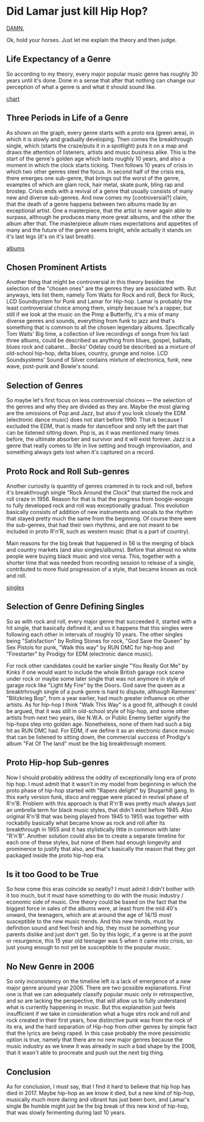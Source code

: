 Did Lamar just kill Hip Hop?
============================


[DAMN.](images/damn.jpg)


Ok, hold your horses. Just let me explain the theory and then judge.


Life Expectancy of a Genre
--------------------------
So according to my theory, every major popular music genre has roughly 30 years until it's done. Done in a sense that after that nothing can change our perception of what a genre is and what it should sound like.


[chart](images/chart.png)

Three Periods in Life of a Genre
--------------------------------
As shown on the graph, every genre starts with a proto era (green area), in which it is slowly and gradually developing. Then comes the breakthrough single, which (starts the craze/puts it in a spotlight) puts it on a map and draws the attention of listeners, artists and music business alike. This is the start of the genre's golden age which lasts roughly 10 years, and also a moment in which the clock starts ticking. Then follows 10 years of crisis in which two other genres steel the focus. In second half of the crisis era, there emerges one sub-genre, that brings out the worst of the genre, examples of which are glam rock, hair metal, skate punk, bling rap and brostep. Crisis ends with a revival of a genre that usually consists of many new and diverse sub-genres. And now comes my [controversial?] claim, that the death of a genre happens between two albums made by an exceptional artist. One a masterpiece, that the artist is never again able to surpass, although he produces many more great albums, and the other the album after that. The masterpiece album rises expectations and appetites of many and the future of the genre seems bright, while actually it stands on it's last legs (it's on it's last breath).

[albums](images/albums.png)

Chosen Prominent Artists
------------------------
Another thing that might be controversial in this theory besides the selection of the "chosen ones" are the genres they are associated with. But anyways, lets list them, namely Tom Waits for Rock and roll, Beck for Rock, LCD Soundsystem for Punk and Lamar for Hip-hop. Lamar is probably the least controversial choice among them, simply because he's a rapper, but still if we look at the music on the Pimp a Butterfly, it's a mix of many diverse genres and sounds, everything from funk to jazz and that's something that is common to all the chosen legendary albums. Specifically Tom Waits' Big time, a collection of live recordings of songs from his last three albums, could be described as anything from blues, gospel, ballads, blues rock and cabaret... Becks' Odelay could be described as a mixture of old-school hip-hop, delta blues, country, grunge and noise. LCD Soundsystems' Sound of Silver contains mixture of electronica, funk, new wave, post-punk and Bowie's sound.


Selection of Genres
-------------------
So maybe let's first focus on less controversial choices — the selection of the genres and why they are divided as they are. Maybe the most glaring are the omissions of Pop and Jazz, but also if you look closely the EDM (electronic dance music) does not start before 1990. That is because I excluded the EDM, that is made for dancefloor and only left the part that can be listened sitting down. Pop is, as it was mentioned many times before, the ultimate absorber and survivor and it will exist forever. Jazz is a genre that really comes to life in live setting and trough improvisation, and something always gets lost when it's captured on a record.


Proto Rock and Roll Sub-genres
------------------------------
Another curiosity is quantity of genres crammed in to rock and roll, before it's breakthrough single "Rock Around the Clock" that started the rock and roll craze in 1956. Reason for that is that the progress from boogie-woogie to fully developed rock and roll was exceptionally gradual. This evolution basically consists of addition of new instruments and vocals to the rhythm that stayed pretty much the same from the beginning. Of course there were the sub-genres, that had their own rhythms, and are not meant to be included in proto R'n'R, such as western music (that is a part of country).

Main reasons for the big break that happened in 56 is the merging of black and country markets (and also singles/albums). Before that almost no white people were buying black music and vice versa. This, together with a shorter time that was needed from recording session to release of a single, contributed to more fluid progression of a style, that became known as rock and roll.

[singles](images/singles.png)


Selection of Genre Defining Singles
-----------------------------------
So as with rock and roll, every major genre that succeeded it, started with a hit single, that basically defined it, and so it happens that this singles were following each other in intervals of roughly 10 years. The other singles being "Satisfaction" by Rolling Stones for rock, "God Save the Queen" by Sex Pistols for punk, "Walk this way" by RUN DMC for hip-hop and "Firestarter" by Prodigy for EDM (electronic dance music).

For rock other candidates could be earlier single "You Really Got Me" by Kinks if one would want to include the whole British garage rock scene under rock or maybe some later single that was not anymore in style of garage rock like "Light My Fire" by the Doors. God save the queen as a breaktrhrough single of a punk genre is hard to dispute, although Ramones' "Blitzkrieg Bop", from a year earlier, had much greater influence on other artists. As for hip-hop I think "Walk This Way" is a good fit, although it could be argued, that it was still in old-school style of hip-hop, and some other artists from next two years, like N.W.A. or Public Enemy better signify the hip-hops step into golden age. Nonetheless, none of them had such a big hit as RUN DMC had. For EDM, if we define it as an electronic dance music that can be listened to sitting down, the commercial success of Prodigy's album "Fat Of The land" must be the big breakthrough moment.


Proto Hip-hop Sub-genres
------------------------
Now I should probably address the oddity of exceptionally long era of proto hip hop. I must admit that it wasn't in my model from beginning in which the proto phase of hip-hop started with "Rapers delight" by Shugarhill gang. In this early version funk, disco and reggae were placed in revival phase of R'n'B. Problem with this approach is that R'n'B was pretty much always just an umbrella term for black music styles, that didn't exist before 1945. Also original R'n'B that was being played from 1945 to 1955 was together with rockabilly basically what became know as rock and roll after its breakthrough in 1955 and it has stylistically little in common with later "R'n'B". Another solution could also be to create a separate timeline for each one of these styles, but none of them had enough longevity and prominence to justify that also, and that's basically the reason that they got packaged inside the proto hip-hop era.


Is it too Good to be True
-------------------------
So how come this eras coincide so neatly? I must admit I didn't bother with it too much, but it must have something to do with the music industry / economic side of music. One theory could be based on the fact that the biggest force in sales of the albums were, at least from the mid 40's onward, the teenagers, which are at around the age of 14/15 most susceptible to the new music trends. And this new trends, must by definition sound and feel fresh and hip, they must be something your parents dislike and just don't get. So by this logic, if a genre is at the point or resurgence, this 15 year old teenager was 5 when it came into crisis, so just young enough to not yet be susceptible to the popular music.


No New Genre in 2006
--------------------
So only inconsistency on the timeline left is a lack of emergence of a new major genre around year 2006. There are two possible explanations. First one is that we can adequately classify popular music only in retrospective, and so are lacking the perspective, that will allow us to fully understand what is currently happening in music. But this explanation just feels insufficient if we take in consideration what a huge stirs rock and roll and rock created in their first years, how distinctive punk was from the rock of its era, and the hard separation of Hip-hop from other genres by simple fact that the lyrics are being raped. In this case probably the more pessimistic option is true, namely that there are no new major genres because the music industry as we knew it  was already in such a bad shape by the 2006, that it wasn't able to procreate and push out the next big thing.


Conclusion
----------
As for conclusion, I must say, that I find it hard to believe that hip hop has died in 2017. Maybe hip-hop as we know it died, but a new kind of hip-hop, musically much more daring and vibrant has just been born, and Lamar's single Be humble might just be the big break of this new kind of hip-hop, that was slowly fermenting during last 10 years.

